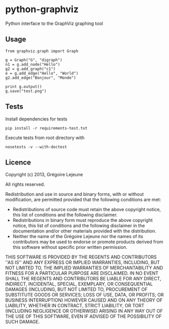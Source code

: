 # python-graphviz

Python interface to the GraphViz graphing tool 

## Usage

    from graphviz.graph import Graph
    
    g = Graph("G", "digraph")
    n1 = g.add_node("Hello")
    g2 = g.add_graph("c1")
    e = g.add_edge("Hello", "World")
    g2.add_edge("Bonjour", "Monde")

    print g.output()
    g.save("test.png")

## Tests

Install dependencies for tests 

    
    pip install -r requirements-test.txt


Execute tests from root directory with 
    
    nosetests -v --with-doctest 


## Licence

Copyright (c) 2013, Grégoire Lejeune

All rights reserved.

Redistribution and use in source and binary forms, with or without modification, are permitted provided that the following conditions are met:

* Redistributions of source code must retain the above copyright notice, this list of conditions and the following disclaimer.
* Redistributions in binary form must reproduce the above copyright notice, this list of conditions and the following disclaimer in the documentation and/or other materials provided with the distribution.
* Neither the name of the Grégoire Lejeune nor the names of its contributors may be used to endorse or promote products derived from this software without specific prior written permission.

THIS SOFTWARE IS PROVIDED BY THE REGENTS AND CONTRIBUTORS ''AS IS'' AND ANY EXPRESS OR IMPLIED WARRANTIES, INCLUDING, BUT NOT LIMITED TO, THE IMPLIED WARRANTIES OF MERCHANTABILITY AND FITNESS FOR A PARTICULAR PURPOSE ARE DISCLAIMED. IN NO EVENT SHALL THE REGENTS AND CONTRIBUTORS BE LIABLE FOR ANY DIRECT, INDIRECT, INCIDENTAL, SPECIAL, EXEMPLARY, OR CONSEQUENTIAL DAMAGES (INCLUDING, BUT NOT LIMITED TO, PROCUREMENT OF SUBSTITUTE GOODS OR SERVICES; LOSS OF USE, DATA, OR PROFITS; OR BUSINESS INTERRUPTION) HOWEVER CAUSED AND ON ANY THEORY OF LIABILITY, WHETHER IN CONTRACT, STRICT LIABILITY, OR TORT (INCLUDING NEGLIGENCE OR OTHERWISE) ARISING IN ANY WAY OUT OF THE USE OF THIS SOFTWARE, EVEN IF ADVISED OF THE POSSIBILITY OF SUCH DAMAGE.
